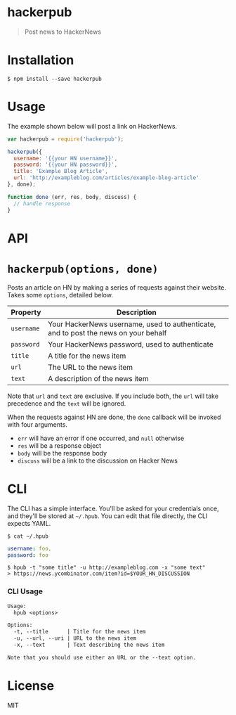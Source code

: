 # hackerpub

> Post news to HackerNews

# Installation

```shell
$ npm install --save hackerpub
```

# Usage

The example shown below will post a link on HackerNews.

```js
var hackerpub = require('hackerpub');

hackerpub({
  username: '{{your HN username}}',
  password: '{{your HN password}}',
  title: 'Example Blog Article',
  url: 'http://exampleblog.com/articles/example-blog-article'
}, done);

function done (err, res, body, discuss) {
  // handle response
}
```

# API

# `hackerpub(options, done)`

Posts an article on HN by making a series of requests against their website. Takes some `options`, detailed below.

Property   | Description
-----------|------------------------------------------------------------------------------------
`username` | Your HackerNews username, used to authenticate, and to post the news on your behalf
`password` | Your HackerNews password, used to authenticate
`title`    | A title for the news item
`url`      | The URL to the news item
`text`     | A description of the news item

Note that `url` and `text` are exclusive. If you include both, the `url` will take precedence and the `text` will be ignored.

When the requests against HN are done, the `done` callback will be invoked with four arguments.

- `err` will have an error if one occurred, and `null` otherwise
- `res` will be a response object
- `body` will be the response body
- `discuss` will be a link to the discussion on Hacker News

# CLI

The CLI has a simple interface. You'll be asked for your credentials once, and they'll be stored at `~/.hpub`. You can edit that file directly, the CLI expects YAML.

```shell
$ cat ~/.hpub
```

```yaml
username: foo,
password: foo
```

```shell
$ hpub -t "some title" -u http://exampleblog.com -x "some text"
> https://news.ycombinator.com/item?id=$YOUR_HN_DISCUSSION
```

### CLI Usage

```txt
Usage:
  hpub <options>

Options:
  -t, --title      | Title for the news item
  -u, --url, --uri | URL to the news item
  -x, --text       | Text describing the news item

Note that you should use either an URL or the --text option.
```

# License

MIT
